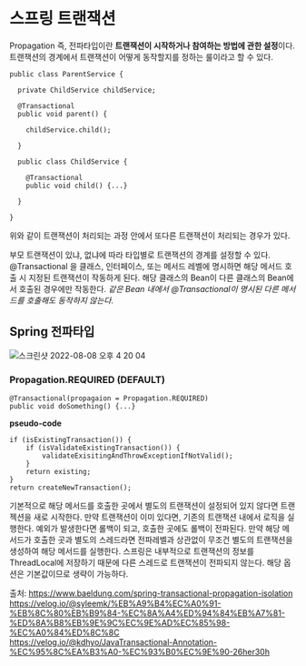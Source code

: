 # 스프링 트랜잭션

Propagation 즉, 전파타입이란 **트랜잭션이 시작하거나 참여하는 방법에 관한 설정**이다. 트랜잭션의 경계에서 트랜잭션이 어떻게 동작할지를 정하는 룰이라고 할 수 있다. 

```
public class ParentService {

  private ChildService childService;
  
  @Transactional
  public void parent() {
  
    childService.child();
    
  }
  
  public class ChildService {
  
    @Transactional
    public void child() {...}
    
  }

}

```

위와 같이 트랜잭션이 처리되는 과정 안에서 또다른 트랜잭션이 처리되는 경우가 있다. 


부모 트랜잭션이 있냐, 없냐에 따라 타입별로 트랜잭션의 경계를 설정할 수 있다. 
@Transactional 을 클래스, 인터페이스, 또는 메서드 레벨에 명시하면 해당 메서드 호출 시 지정된 트랜잭션이 작동하게 된다. 해당 클래스의 Bean이 다른 클래스의 Bean에서 호출된 경우에만 작동한다. *같은 Bean 내에서 @Transactional이 명시된 다른 메서드를 호출해도 동작하지 않는다.*




## Spring 전파타입
![스크린샷 2022-08-08 오후 4 20 04](https://user-images.githubusercontent.com/45115557/183362040-bf38a14e-e778-41e5-9b59-3673baa6f52d.png)

### Propagation.REQUIRED (DEFAULT)

```
@Transactional(propagaion = Propagation.REQUIRED)
public void doSomething() {...}
```

**pseudo-code**

```
if (isExistingTransaction()) {
    if (isValidateExistingTransaction()) {
        validateExisitingAndThrowExceptionIfNotValid();
    }
    return existing;
}
return createNewTransaction();
```

기본적으로 해당 메서드를 호출한 곳에서 별도의 트랜잭션이 설정되어 있지 않다면 트랜젝션을 새로 시작한다. 만약 트랜잭션이 이미 있다면, 기존의 트랜잭션 내에서 로직을 실행한다. 
예외가 발생한다면 롤백이 되고, 호출한 곳에도 롤백이 전파된다.    만약 해당 메서드가 호출한 곳과 별도의 스레드라면 전파레벨과 상관없이 무조건 별도의 트랜잭션을 생성하여 해당 메서드를 실행한다. 스프링은 내부적으로 트랜잭션의 정보를 ThreadLocal에 저장하기 때문에 다른 스레드로 트랜잭션이 전파되지 않는다.
해당 옵션은 기본값이므로 생략이 가능하다. 


출처:
https://www.baeldung.com/spring-transactional-propagation-isolation   
https://velog.io/@syleemk/%EB%A9%B4%EC%A0%91-%EB%8C%80%EB%B9%84-%EC%8A%A4%ED%94%84%EB%A7%81-%ED%8A%B8%EB%9E%9C%EC%9E%AD%EC%85%98-%EC%A0%84%ED%8C%8C   
https://velog.io/@kdhyo/JavaTransactional-Annotation-%EC%95%8C%EA%B3%A0-%EC%93%B0%EC%9E%90-26her30h

